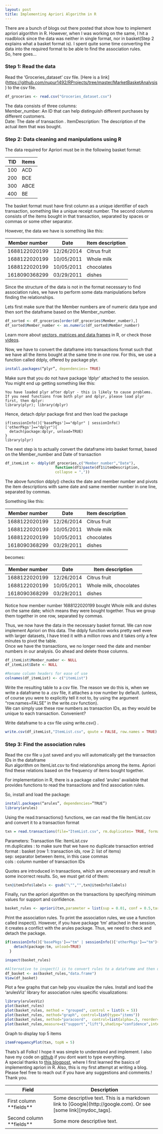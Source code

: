 ```yaml
---
layout: post
title: Implementing Apriori Algorithm in R
---
```


There are a bunch of blogs out there posted that show how to implement apriori algorithm in R. However, when I was working on the same, I hit a roadblock since the data was neither in single format, nor in basket(Step 2 explains what a basket format is). I spent quite some time converting the data into the required format to be able to find the association rules.   
So, here goes…

### Step 1: Read the data

Read the ‘Groceries_dataset’ csv file. [Here is a link] (https://github.com/nupur1492/RProjects/tree/master/MarketBasketAnalysis) to the csv file.

```r
df_groceries <- read.csv("Groceries_dataset.csv")
```
The data consists of three columns:   
Member_number: An ID that can help distinguish different purchases by different customers.   
Date: The date of transaction . 
ItemDescription: The description of the actual item that was bought.   

### Step 2: Data cleaning and manipulations using R

The data required for Apriori must be in the following basket format:

| TID | Items |
| --- | ----- |
| 100 | ACD |
| 200 | BCE |
| 300 | ABCE |
| 400 | BE |

The basket format must have first column as a unique identifier of each transaction, something like a unique receipt number. The second columns consists of the items bought in that transaction, separated by spaces or commas or some other separator.   

However, the data we have is something like this:  

| Member number | Date | Item description |
| ------------- | ---- | ---------------- |
| 1688122020199	| 12/26/2014	| Citrus fruit |
| 1688122020199 | 10/05/2011	| Whole milk |
| 1688122020199 |10/05/2011	| chocolates|
| 1618090368299	| 03/29/2011	| dishes |

Since the structure of the data is not in the format necessary to find association rules, we have to perform some data manipulations before finding the relationships.  

Lets first make sure that the Member numbers are of numeric data type and then sort the dataframe based on the Member_number.  
```r
df_sorted <- df_groceries[order(df_groceries$Member_number),]  
df_sorted$Member_number <- as.numeric(df_sorted$Member_number)  
```

Learn more about [vectors, matrices and data frames](https://datascienceplus.com/how-to-create-data-frames-in-r/) in R, or check those [videos](https://datascienceplus.com/learn-r-from-scratch-part-1/).

Now, we have to convert the dataframe into transactions format such that we have all the items bought at the same time in one row. For this, we use a function called ddply, offered by package plyr.

```r
install.packages(“plyr”, dependencies= TRUE)
```

Make sure that you do not have package ‘dplyr’ attached to the session. You might end up getting something like this:

```
You have loaded plyr after dplyr - this is likely to cause problems.
If you need functions from both plyr and dplyr, please load plyr first, then dplyr:
library(plyr); library(dplyr)
```

Hence, detach dplyr package first and then load the package

```
if(sessionInfo()['basePkgs']=="dplyr" | sessionInfo()['otherPkgs']=="dplyr"){
  detach(package:dplyr, unload=TRUE)
}
library(plyr)
```

The next step is to actually convert the dataframe into basket format, based on the Member_number and Date of transaction     

```r
df_itemList <- ddply(df_groceries,c("Member_number","Date"), 
                       function(df1)paste(df1$itemDescription, 
                       collapse = ","))
```

The above function ddply() checks the date and member number and pivots the item descriptions with same date and same member number in one line, separated by commas.     

Something like this:    

| Member number | Date | Item description |
| ------------- | ---- | ---------------- |
| 1688122020199	| 12/26/2014	| Citrus fruit |
| 1688122020199 | 10/05/2011	| Whole milk |
| 1688122020199 |10/05/2011	| chocolates|
| 1618090368299	| 03/29/2011	| dishes |

becomes:

| Member number | Date | Item description |
| ------------- | ---- | ---------------- |
| 1688122020199	| 12/26/2014	| Citrus fruit |
| 1688122020199 | 10/05/2011	| Whole milk, chocolates |
| 1618090368299	| 03/29/2011	| dishes |

Notice how member number 1688122020199 bought Whole milk and dishes on the same date; which means they were bought together.    Thus we group them together in one row, separated by commas.   

Thus, we now have the data in the necessary basket format. We can now implement Apriori on this data. The ddply function works pretty well even with larger datasets, I have tried it with a million rows and it takes only a few minutes to pivot the table.  
Once we have the transactions, we no longer need the date and member numbers in our analysis. Go ahead and delete those columns.   

```r
df_itemList$Member_number <- NULL
df_itemList$Date <- NULL

#Rename column headers for ease of use
colnames(df_itemList) <- c("itemList")
```

Write the resulting table to a csv file. The reason we do this is, when we write a dataframe to a .csv file, it attaches a row number by default. (unless, of course you were to explicitly tell it not to, by using the argument “row.names=FALSE” in the write.csv function).   
We can simply use these row numbers as transaction IDs, as they would be unique to each transaction. Convenient?   

Write dataframe to a csv file using write.csv() .  
```r
write.csv(df_itemList,"ItemList.csv", qoute = FALSE, row.names = TRUE)
```

### Step 3: Find the association rules

Read the csv file u just saved and you will automatically get the transaction IDs in the dataframe   
Run algorithm on ItemList.csv to find relationships among the items. Apriori find these relations based on the frequency of items bought together.    

For implementation in R, there is a package called ‘arules’ available that provides functions to read the transactions and find association rules.   

So, install and load the package:   
```r
install.packages(“arules”, dependencies=”TRUE”)
library(arules)
```

Using the read.transactions() functions, we can read the file ItemList.csv and convert it to a transaction format   

```r
txn = read.transactions(file="ItemList.csv", rm.duplicates= TRUE, format="basket",sep=",",cols=1);
```

Parameters: Transaction file: ItemList.csv   
rm.duplicates : to make sure that we have no duplicate transaction entried   
format : basket (row 1: transaction ids, row 2: list of items)    
sep: separator between items, in this case commas   
cols : column number of transaction IDs   

Quotes are introduced in transactions, which are unnecessary and result in some incorrect results. So, we must get rid of them:  

```r
txn@itemInfo$labels <- gsub("\"","",txn@itemInfo$labels)
```

Finally, run the apriori algorithm on the transactions by specifying minimum values for support and confidence.   
```r
basket_rules <- apriori(txn,parameter = list(sup = 0.01, conf = 0.5,target="rules"));
```

Print the association rules. To print the association rules, we use a function called inspect(). However, if you have package ‘tm’ attached in the session, it creates a conflict with the arules package. Thus, we need to check and detach the package.

```r
if(sessionInfo()['basePkgs']=="tm" | sessionInfo()['otherPkgs']=="tm"){
    detach(package:tm, unload=TRUE)
  }

inspect(basket_rules)

#Alternative to inspect() is to convert rules to a dataframe and then use View()
df_basket <- as(basket_rules,"data.frame")
View(df_basket)
```
Plot a few graphs that can help you visualize the rules. Install and load the ‘arulesViz’ library for association rules specific visualizations:   
```r
library(arulesViz)
plot(basket_rules)
plot(basket_rules, method = "grouped", control = list(k = 5))
plot(basket_rules, method="graph", control=list(type="items"))
plot(basket_rules, method="paracoord",  control=list(alpha=.5, reorder=TRUE))
plot(basket_rules,measure=c("support","lift"),shading="confidence",interactive=T)
```
Graph to display top 5 items
```r
itemFrequencyPlot(txn, topN = 5)
```
Thats’s all Folks! I hope it was simple to understand and implement. I also have my code on [github](https://github.com/nupur1492/RProjects/tree/master/MarketBasketAnalysis) if you dont want to type everything.   
A special thanks to [this blogpost](https://www.r-bloggers.com/association-rule-learning-and-the-apriori-algorithm/), where I first learned the basics of implementing apriori in R. Also, this is my first attempt at writing a blog. Please feel free to reach out if you have any suggestions and comments.!   
Thank you.   

<table>
<colgroup>
<col width="30%" />
<col width="70%" />
</colgroup>
<thead>
<tr class="header">
<th>Field</th>
<th>Description</th>
</tr>
</thead>
<tbody>
<tr>
<td markdown="span">First column **fields**</td>
<td markdown="span">Some descriptive text. This is a markdown link to [Google](http://google.com). Or see [some link][mydoc_tags].</td>
</tr>
<tr>
<td markdown="span">Second column **fields**</td>
<td markdown="span">Some more descriptive text.
</td>
</tr>
</tbody>
</table>


